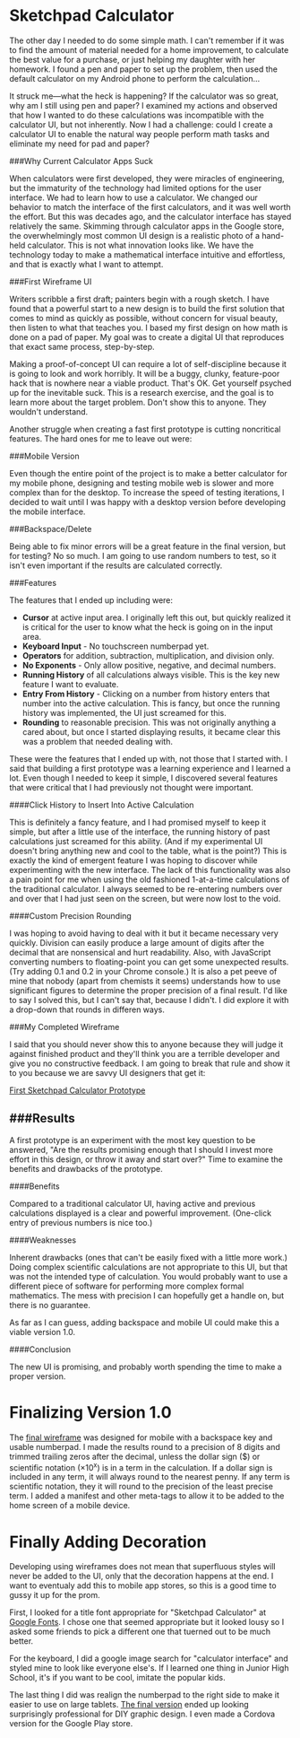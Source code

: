 Sketchpad Calculator
====================

The other day I needed to do some simple math. I can't remember if it was to find the amount of material needed for a home improvement, to calculate the best value for a purchase, or just helping my daughter with her homework. I found a pen and paper to set up the problem, then used the default calculator on my Android phone to perform the calculation…

It struck me—what the heck is happening? If the calculator was so great, why am I still using pen and paper? I examined my actions and observed that how I wanted to do these calculations was incompatible with the calculator UI, but not inherently. Now I had a challenge: could I create a calculator UI to enable the natural way people perform math tasks and eliminate my need for pad and paper?

###Why Current Calculator Apps Suck

When calculators were first developed, they were miracles of engineering, but the immaturity of the technology had limited options for the user interface. We had to learn how to use a calculator. We changed our behavior to match the interface of the first calculators, and it was well worth the effort. But this was decades ago, and the calculator interface has stayed relatively the same. Skimming through calculator apps in the Google store, the overwhelmingly most common UI design is a realistic photo of a hand-held calculator. This is not what innovation looks like. We have the technology today to make a mathematical interface intuitive and effortless, and that is exactly what I want to attempt.

###First Wireframe UI

Writers scribble a first draft; painters begin with a rough sketch. I have found that a powerful start to a new design is to build the first solution that comes to mind as quickly as possible, without concern for visual beauty, then listen to what that teaches you. I based my first design on how math is done on a pad of paper. My goal was to create a digital UI that reproduces that exact same process, step-by-step.

Making a proof-of-concept UI can require a lot of self-discipline because it is going to look and work horribly. It will be a buggy, clunky, feature-poor hack that is nowhere near a viable product. That's OK. Get yourself psyched up for the inevitable suck. This is a research exercise, and the goal is to learn more about the target problem. Don't show this to anyone. They wouldn't understand.

Another struggle when creating a fast first prototype is cutting noncritical features. The hard ones for me to leave out were:

###Mobile Version

Even though the entire point of the project is to make a better calculator for my mobile phone, designing and testing mobile web is slower and more complex than for the desktop. To increase the speed of testing iterations, I decided to wait until I was happy with a desktop version before developing the mobile interface.

###Backspace/Delete

Being able to fix minor errors will be a great feature in the final version, but for testing? No so much. I am going to use random numbers to test, so it isn't even important if the results are calculated correctly.

###Features

The features that I ended up including were:

* **Cursor** at active input area. I originally left this out, but quickly realized it is critical for the user to know what the heck is going on in the input area.
* **Keyboard Input** - No touchscreen numberpad yet.
* **Operators** for addition, subtraction, multiplication, and division only.
* **No Exponents** - Only allow positive, negative, and decimal numbers.
* **Running History** of all calculations always visible. This is the key new feature I want to evaluate.
* **Entry From History** - Clicking on a number from history enters that number into the active calculation. This is fancy, but once the running history was implemented, the UI just screamed for this.
* **Rounding** to reasonable precision. This was not originally anything a cared about, but once I started displaying results, it became clear this was a problem that needed dealing with.

These were the features that I ended up with, not those that I started with. I said that building a first prototype was a learning experience and I learned a lot. Even though I needed to keep it simple, I discovered several features that were critical that I had previously not thought were important.

####Click History to Insert Into Active Calculation

This is definitely a fancy feature, and I had promised myself to keep it simple, but after a little use of the interface, the running history of past calculations just screamed for this ability. (And if my experimental UI doesn't bring anything new and cool to the table, what is the point?) This is exactly the kind of emergent feature I was hoping to discover while experimenting with the new interface. The lack of this functionality was also a pain point for me when using the old fashioned 1-at-a-time calculations of the traditional calculator. I always seemed to be re-entering numbers over and over that I had just seen on the screen, but were now lost to the void.

####Custom Precision Rounding

I was hoping to avoid having to deal with it but it became necessary very quickly. Division can easily produce a large amount of digits after the decimal that are nonsensical and hurt readability. Also, with JavaScript converting numbers to floating-point you can get some unexpected results. (Try adding 0.1 and 0.2 in your Chrome console.) It is also a pet peeve of mine that nobody (apart from chemists it seems) understands how to use significant figures to determine the proper precision of a final result. I'd like to say I solved this, but I can't say that, because I didn't. I did explore it with a drop-down that rounds in differen ways.

###My Completed Wireframe

I said that you should never show this to anyone because they will judge it against finished product and they'll think you are a terrible developer and give you no constructive feedback. I am going to break that rule and show it to you because we are savvy UI designers that get it:

[First Sketchpad Calculator Prototype](http://chrisbroski.github.io/sketchpad-calculator/sketchpad-calc.html)

###Results
----------

A first prototype is an experiment with the most key question to be answered, "Are the results promising enough that I should I invest more effort in this design, or throw it away and start over?" Time to examine the benefits and drawbacks of the prototype.

####Benefits

Compared to a traditional calculator UI, having active and previous calculations displayed is a clear and powerful improvement. (One-click entry of previous numbers is nice too.)

####Weaknesses

Inherent drawbacks (ones that can't be easily fixed with a little more work.) Doing complex scientific calculations are not appropriate to this UI, but that was not the intended type of calculation. You would probably want to use a different piece of software for performing more complex formal mathematics. The mess with precision I can hopefully get a handle on, but there is no guarantee.

As far as I can guess, adding backspace and mobile UI could make this a viable version 1.0.

####Conclusion

The new UI is promising, and probably worth spending the time to make a proper version.

Finalizing Version 1.0
======================

The <a href="http://chrisbroski.github.io/sketchpad-calculator/wire">final wireframe</a> was designed for mobile with a backspace key and usable numberpad. I made the results round to a precision of 8 digits and trimmed trailing zeros after the decimal, unless the dollar sign ($) or scientific notation (×10<sup>x</sup>) is in a term in the calculation. If a dollar sign is included in any term, it will always round to the nearest penny. If any term is scientific notation, they it will round to the precision of the least precise term. I added a manifest and other meta-tags to allow it to be added to the home screen of a mobile device. 

Finally Adding Decoration
=========================

Developing using wireframes does not mean that superfluous styles will never be added to the UI, only that the decoration happens at the end. I want to eventualy add this to mobile app stores, so this is a good time to gussy it up for the prom.

First, I looked for a title font appropriate for "Sketchpad Calculator" at <a href="https://www.google.com/fonts">Google Fonts</a>. I chose one that seemed appropriate but it looked lousy so I asked some friends to pick a different one that tuerned out to be much better.

For the keyboard, I did a google image search for "calculator interface" and styled mine to look like everyone else's. If I learned one thing in Junior High School, it's if you want to be cool, imitate the popular kids.

The last thing I did was realign the numberpad to the right side to make it easier to use on large tablets. <a href="http://chrisbroski.github.io/sketchpad-calculator/wire">The final version</a> ended up looking surprisingly professional for DIY graphic design. I even made a <a hrerf="https://play.google.com/store/apps/details?id=com.chaosscape.sketchpadcalc&hl=en">Cordova version for the Google Play store</a>.
